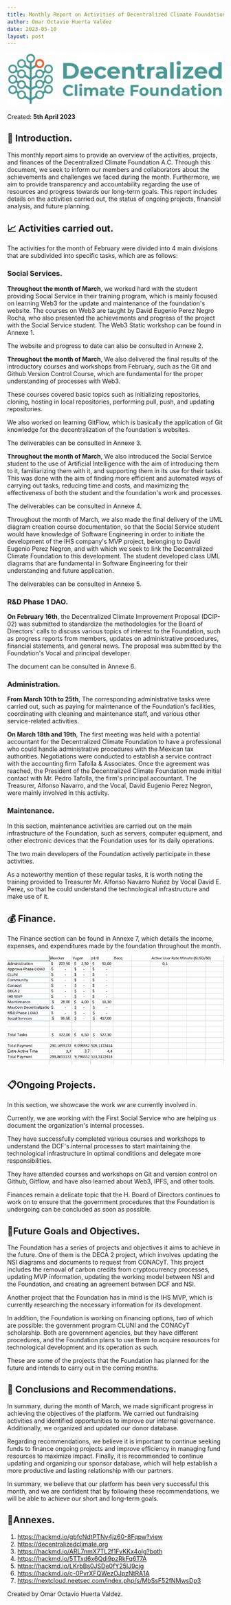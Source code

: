 ```yaml
---
title: Monthly Report on Activities of Decentralized Climate Foundation A.C. March 2023.
author: Omar Octavio Huerta Valdez
date: 2023-05-10
layout: post
---
```


![](/assets/marchreportES/Img0.png)

Created: **5th April 2023**


## :beginner: Introduction.
This monthly report aims to provide an overview of the activities, projects, and finances of the Decentralized Climate Foundation A.C. Through this document, we seek to inform our members and collaborators about the achievements and challenges we faced during the month. Furthermore, we aim to provide transparency and accountability regarding the use of resources and progress towards our long-term goals. This report includes details on the activities carried out, the status of ongoing projects, financial analysis, and future planning.


## 📈 Activities carried out.

The activities for the month of February were divided into 4 main divisions that are subdivided into specific tasks, which are as follows:

### **Social Services.**

**Throughout the month of March**, we worked hard with the student providing Social Service in their training program, which is mainly focused on learning Web3 for the update and maintenance of the foundation's website. The courses on Web3 are taught by David Eugenio Perez Negro Rocha, who also presented the achievements and progress of the project with the Social Service student. The Web3 Static workshop can be found in Annexe 1.

The website and progress to date can also be consulted in Annexe 2.

**Throughout the month of March**, We also delivered the final results of the introductory courses and workshops from February, such as the Git and Github Version Control Course, which are fundamental for the proper understanding of processes with Web3.

These courses covered basic topics such as initializing repositories, cloning, hosting in local repositories, performing pull, push, and updating repositories.

We also worked on learning GitFlow, which is basically the application of Git knowledge for the decentralization of the foundation's websites.

The deliverables can be consulted in Annexe 3.

**Throughout the month of March**, We also introduced the Social Service student to the use of Artificial Intelligence with the aim of introducing them to it, familiarizing them with it, and supporting them in its use for their tasks. This was done with the aim of finding more efficient and automated ways of carrying out tasks, reducing time and costs, and maximizing the effectiveness of both the student and the foundation's work and processes.

The deliverables can be consulted in Annexe 4.

Throughout the month of March, we also made the final delivery of the UML diagram creation course documentation, so that the Social Service student would have knowledge of Software Engineering in order to initiate the development of the IHS company's MVP project, belonging to David Eugenio Perez Negron, and with which we seek to link the Decentralized Climate Foundation to this development. The student developed class UML diagrams that are fundamental in Software Engineering for their understanding and future application.

The deliverables can be consulted in Annexe 5.


### **R&D Phase 1 DAO.**

**On February 16th**, the Decentralized Climate Improvement Proposal (DCIP-02) was submitted to standardize the methodologies for the Board of Directors' calls to discuss various topics of interest to the Foundation, such as progress reports from members, updates on administrative procedures, financial statements, and general news. The proposal was submitted by the Foundation's Vocal and principal developer.

The document can be consulted in Annexe 6.

### **Administration.**

**From March 10th to 25th**, The corresponding administrative tasks were carried out, such as paying for maintenance of the Foundation's facilities, coordinating with cleaning and maintenance staff, and various other service-related activities.

**On March 18th and 19th**, The first meeting was held with a potential accountant for the Decentralized Climate Foundation to have a professional who could handle administrative procedures with the Mexican tax authorities. Negotiations were conducted to establish a service contract with the accounting firm Tafolla & Associates. Once the agreement was reached, the President of the Decentralized Climate Foundation made initial contact with Mr. Pedro Tafolla, the firm's principal accountant. The Treasurer, Alfonso Navarro, and the Vocal, David Eugenio Perez Negron, were mainly involved in this activity.

### **Maintenance.**

In this section, maintenance activities are carried out on the main infrastructure of the Foundation, such as servers, computer equipment, and other electronic devices that the Foundation uses for its daily operations.

The two main developers of the Foundation actively participate in these activities.

As a noteworthy mention of these regular tasks, it is worth noting the training provided to Treasurer Mr. Alfonso Navarro Nuñez by Vocal David E. Perez, so that he could understand the technological infrastructure and make use of it.

## :moneybag: Finance.

The Finance section can be found in Annexe 7, which details the income, expenses, and expenditures made by the foundation throughout the month.

![](/assets/marchreportEN/Img1.png)

## :clipboard:Ongoing Projects.

In this section, we showcase the work we are currently involved in.

Currently, we are working with the First Social Service who are helping us document the organization's internal processes.

They have successfully completed various courses and workshops to understand the DCF's internal processes to start maintaining the technological infrastructure in optimal conditions and delegate more responsibilities.

They have attended courses and workshops on Git and version control on Github, Gitflow, and have also learned about Web3, IPFS, and other tools.

Finances remain a delicate topic that the H. Board of Directors continues to work on to ensure that the government procedures that the Foundation is undergoing can be concluded as soon as possible.

## :pencil:Future Goals and Objectives.
The Foundation has a series of projects and objectives it aims to achieve in the future. One of them is the DECA 2 project, which involves updating the NSI diagrams and documents to request from CONACyT. This project includes the removal of carbon credits from cryptocurrency processes, updating MVP information, updating the working model between NSI and the Foundation, and creating an agreement between DCF and NSI.

Another project that the Foundation has in mind is the IHS MVP, which is currently researching the necessary information for its development.

In addition, the Foundation is working on financing options, two of which are possible: the government program CLUNI and the CONACyT scholarship. Both are government agencies, but they have different procedures, and the Foundation plans to use them to acquire resources for technological development and its operation as such.

These are some of the projects that the Foundation has planned for the future and intends to carry out in the coming months.

## 🎯 Conclusions and Recommendations.

In summary, during the month of March, we made significant progress in achieving the objectives of the platform. We carried out fundraising activities and identified opportunities to improve our internal governance. Additionally, we organized and updated our donor database.

Regarding recommendations, we believe it is important to continue seeking funds to finance ongoing projects and improve efficiency in managing fund resources to maximize impact. Finally, it is recommended to continue updating and organizing our sponsor database, which will help establish a more productive and lasting relationship with our partners.

In summary, we believe that our platform has been very successful this month, and we are confident that by following these recommendations, we will be able to achieve our short and long-term goals.

## :beginner:Annexes.

1. https://hackmd.io/gbfcNdtPTNy4jz60-8Fqpw?view
2. https://decentralizedclimate.org
3. https://hackmd.io/ARL7nmX7TL2f1FvKKx4olg?both
4. https://hackmd.io/5TTxd6x6Qdi9pzRkFq6T7A
5. https://hackmd.io/LKrbBs0JSDe0fY25IJ9cjg
6. https://hackmd.io/c-0PvrXFQWezOJpzNtRA1A
7. https://nextcloud.neetsec.com/index.php/s/MbSsF52fNMwsDp3

Created by Omar Octavio Huerta Valdez.
